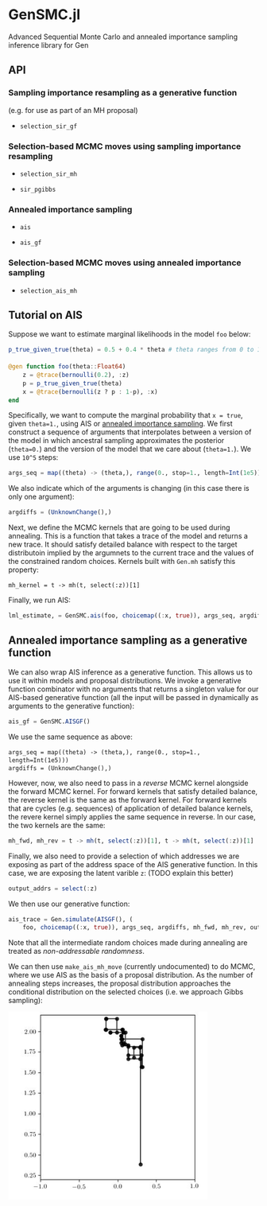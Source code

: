 # GenSMC.jl

Advanced Sequential Monte Carlo and annealed importance sampling inference library for Gen

## API

### Sampling importance resampling as a generative function

(e.g. for use as part of an MH proposal)

- `selection_sir_gf`

### Selection-based MCMC moves using sampling importance resampling

- `selection_sir_mh`

- `sir_pgibbs`

### Annealed importance sampling

- `ais`

- `ais_gf`

### Selection-based MCMC moves using annealed importance sampling

- `selection_ais_mh`

## Tutorial on AIS

Suppose we want to estimate marginal likelihoods in the model `foo` below:
```julia
p_true_given_true(theta) = 0.5 + 0.4 * theta # theta ranges from 0 to 1

@gen function foo(theta::Float64)
    z = @trace(bernoulli(0.2), :z)
    p = p_true_given_true(theta)
    x = @trace(bernoulli(z ? p : 1-p), :x)
end
```
Specifically, we want to compute the marginal probability that `x = true`, given `theta=1.`, using AIS or [annealed importance sampling](https://arxiv.org/abs/physics/9803008).
We first construct a sequence of arguments that interpolates between a version of the model in which ancestral sampling approximates the posterior (`theta=0.`) and the version of the model that we care about (`theta=1.`).
We use `10^5` steps:
```julia
args_seq = map((theta) -> (theta,), range(0., stop=1., length=Int(1e5)))
```
We also indicate which of the arguments is changing (in this case there is only one argument):
```julia
argdiffs = (UnknownChange(),)
```
Next, we define the MCMC kernels that are going to be used during annealing.
This is a function that takes a trace of the model and returns a new trace.
It should satisfy detailed balance with respect to the target distributoin implied by the argumnets to the current trace and the values of the constrained random choices.
Kernels built with `Gen.mh` satisfy this property:
```
mh_kernel = t -> mh(t, select(:z))[1]
```
Finally, we run AIS:
```julia
lml_estimate, = GenSMC.ais(foo, choicemap((:x, true)), args_seq, argdiffs, mh_kernel)
```

## Annealed importance sampling as a generative function

We can also wrap AIS inference as a generative function.
This allows us to use it within models and proposal distributions.
We invoke a generative function combinator with no arguments that returns a singleton value for our AIS-based generative function (all the input will be passed in dynamically as arguments to the generative function):
```julia
ais_gf = GenSMC.AISGF()
```

We use the same sequence as above:
```
args_seq = map((theta) -> (theta,), range(0., stop=1., length=Int(1e5)))
argdiffs = (UnknownChange(),)
```
However, now, we also need to pass in a *reverse* MCMC kernel alongside the forward MCMC kernel.
For forward kernels that satisfy detailed balance, the reverse kernel is the same as the forward kernel.
For forward kernels that are cycles (e.g. sequences) of application of detailed balance kernels, the revere kernel simply applies the same sequence in reverse.
In our case, the two kernels are the same:
```julia
mh_fwd, mh_rev = t -> mh(t, select(:z))[1], t -> mh(t, select(:z))[1]
```
Finally, we also need to provide a selection of which addresses we are exposing as part of the address space of the AIS generative function.
In this case, we are exposing the latent varible `z`: (TODO explain this better)
```julia
output_addrs = select(:z)
```

We then use our generative function:
```julia
ais_trace = Gen.simulate(AISGF(), (
    foo, choicemap((:x, true)), args_seq, argdiffs, mh_fwd, mh_rev, output_addrs)
```

Note that all the intermediate random choices made during annealing are treated as *non-addressable randomness*.

We can then use `make_ais_mh_move` (currently undocumented) to do MCMC, where we use AIS as the basis of a proposal distribution.
As the number of annealing steps increases, the proposal distribution approaches the conditional distribution on the selected choices (i.e. we approach Gibbs sampling):

![Gibbs sampling with AIS](gibbs.png)


